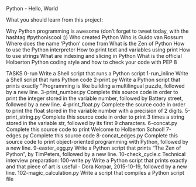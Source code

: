Python - Hello, World

What you should learn from this project:

Why Python programming is awesome (don’t forget to tweet today, with the hashtag #pythoniscool :))
Who created Python
Who is Guido van Rossum
Where does the name ‘Python’ come from
What is the Zen of Python
How to use the Python interpreter
How to print text and variables using print
How to use strings
What are indexing and slicing in Python
What is the official Holberton Python coding style and how to check your code with PEP 8

TASKS
0-run
Write a Shell script that runs a Python script
1-run_inline
Write a Shell script that runs Python code
2-print.py
Write a Python script that prints exactly "Programming is like building a multilingual puzzle, followed by a new line.
3-print_number.py
Complete this source code in order to print the integer stored in the variable number, followed by Battery street, followed by a new line.
4-print_float.py
Complete the source code in order to print the float stored in the variable number with a precision of 2 digits.
5-print_string.py
Complete this source code in order to print 3 times a string stored in the variable str, followed by its first 9 characters.
6-concat.py
Complete this source code to print Welcome to Holberton School!
7-edges.py
Complete this source code
8-concat_edges.py
Complete this source code to print object-oriented programming with Python, followed by a new line.
9-easter_egg.py
Write a Python script that prints “The Zen of Python”, by TimPeters, followed by a new line.
10-check_cycle.c
Technical interview preparation:
100-write.py
Write a Python script that prints exactly and that piece of art is useful - Dora Korpar, 2015-10-19, followed by a new line.
102-magic_calculation.py
Write a script that compiles a Python script file
